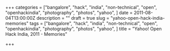 +++
categories = ["bangalore", "hack", "india", "non-technical", "open", "openhackindia", "photography", "photos", "yahoo", ]
date = 2011-08-04T13:00:00Z
description = ""
draft = true
slug = "yahoo-open-hack-india-memories"
tags = ["bangalore", "hack", "india", "non-technical", "open", "openhackindia", "photography", "photos", "yahoo", ]
title = "Yahoo! Open Hack India, 2011 - Memories"

+++




